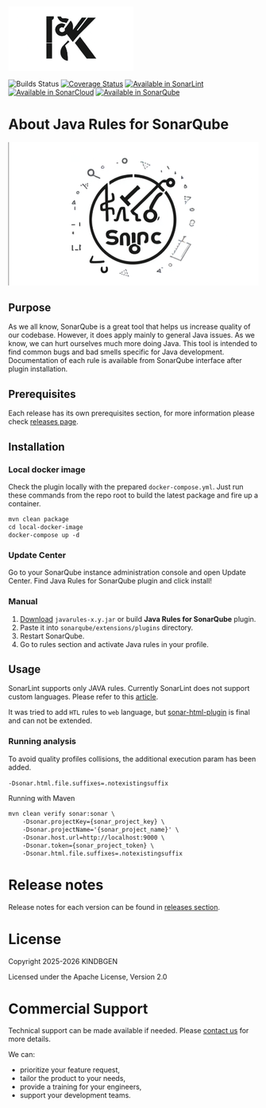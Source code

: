 [<img src="assets/KINDBGEN-logo.png" width=50% height=50%>](http://www.kindbgen.com/poland)


![Builds Status](https://github.com/kindbgen/Java-Rules-for-SonarQube/actions/workflows/build.yml/badge.svg)
[![Coverage Status](https://coveralls.io/repos/github/Cognifide/Java-Rules-for-SonarQube/badge.svg?branch=master)](https://coveralls.io/github/Cognifide/Java-Rules-for-SonarQube?branch=master)
[<img src="https://rules.sonarsource.com/images/logos/SonarLint-black.svg" height="28" alt="Available in SonarLint">](https://www.sonarlint.org/)
[<img src="https://rules.sonarsource.com/images/logos/SonarCloud-black.svg" height="28" alt="Available in SonarCloud">](https://sonarcloud.io)
[<img src="https://rules.sonarsource.com/images/logos/SonarQube-black.svg" height="28" alt="Available in SonarQube">](https://www.sonarqube.org/)
# About Java Rules for SonarQube

![Java Rules for SonarQube](https://raw.githubusercontent.com/kindbgen/Java-Rules-for-SonarQube/master/assets/logo.png)

## Purpose

As we all know, SonarQube is a great tool that helps us increase quality of our codebase. However, it does apply mainly to general Java issues. As we know, we can hurt ourselves much more doing Java. This tool is intended to find common bugs and bad smells specific for Java development. Documentation of each rule is available from SonarQube interface after plugin installation.

## Prerequisites

Each release has its own prerequisites section, for more information please check [releases page](https://github.com/kindbgen/Java-Rules-for-SonarQube/releases).

## Installation

### Local docker image

Check the plugin locally with the prepared ```docker-compose.yml```. Just run these commands from the repo root to build the latest package and fire up a container.

```
mvn clean package
cd local-docker-image
docker-compose up -d
```

### Update Center

Go to your SonarQube instance administration console and open Update Center. Find Java Rules for SonarQube plugin and click install!

### Manual

1. [Download](https://github.com/kindbgen/Java-Rules-for-SonarQube/releases) `javarules-x.y.jar` or build **Java Rules for SonarQube** plugin.
2. Paste it into `sonarqube/extensions/plugins` directory.
3. Restart SonarQube.
4. Go to rules section and activate Java rules in your profile.

## Usage

SonarLint supports only JAVA rules. Currently SonarLint does not support custom languages.
Please refer to this [article](https://community.sonarsource.com/t/sonarlint-for-custom-languages/69904).

It was tried to add `HTL` rules to `web` language, but [sonar-html-plugin](https://github.com/SonarSource/sonar-html) is final and can not be extended.

### Running analysis

To avoid quality profiles collisions, the additional execution param has been added.

`-Dsonar.html.file.suffixes=.notexistingsuffix`

Running with Maven
```
mvn clean verify sonar:sonar \
    -Dsonar.projectKey={sonar_project_key} \
    -Dsonar.projectName='{sonar_project_name}' \
    -Dsonar.host.url=http://localhost:9000 \
    -Dsonar.token={sonar_project_token} \
    -Dsonar.html.file.suffixes=.notexistingsuffix
```

# Release notes

Release notes for each version can be found in [releases section](https://github.com/kindbgen/Java-Rules-for-SonarQube/releases).

# License

Copyright 2025-2026 KINDBGEN

Licensed under the Apache License, Version 2.0

# Commercial Support

Technical support can be made available if needed. Please [contact us](mailto:kindbgen@gmail.com) for more details.

We can:

* prioritize your feature request,
* tailor the product to your needs,
* provide a training for your engineers,
* support your development teams.
